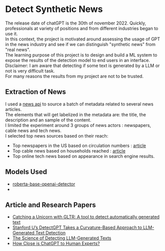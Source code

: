 # Detect Synthetic News

The release date of chatGPT is the 30th of november 2022. Quickly, professionals at variety of positions and from different industries began to use it.    
In this context, the project is motivated around assessing the usage of GPT in the news industry and see if we can distinguish "synthetic news" from "real news".  
The learning purpose of this project is to design and build a ML system to expose the results of the detection model to end users in an interface. 
Disclaimer: I am aware that detecting if some text is generated by a LLM or not is very difficult task.  
For many reasons the results from my project are not to be trusted. 

## Extraction of News  
I used a [news api](https://newsapi.org/) to source a batch of metadata related to several news articles.  
The elements that will get labelized in the metadata are:  the title, the description and an sample of the content.   
I limited the experiment around 3 groups of news actors : newspapers, cable news and tech news.  
I selected top news sources based on their reach:
- Top newspapers in the US based on circulation numbers : [article](https://en.wikipedia.org/wiki/List_of_newspapers_in_the_United_States)   
- Top cable news based on households reached : [article](https://en.wikipedia.org/wiki/United_States_cable_news)  
- Top online tech news based on appearance in search engine results.   

## Models Used

- [roberta-base-openai-detector](https://huggingface.co/roberta-base-openai-detector#how-to-get-started-with-the-model)
- 

## Article and Research Papers
- [Catching a Unicorn with GLTR: A tool to detect automatically generated text](http://gltr.io/)
- [Stanford U’s DetectGPT Takes a Curvature-Based Approach to LLM-Generated Text Detection](https://syncedreview.com/2023/02/01/stanford-us-detectgpt-takes-a-curvature-based-approach-to-llm-generated-text-detection/)
- [The Science of Detecting LLM-Generated Texts](https://arxiv.org/pdf/2303.07205.pdf)
- [How Close is ChatGPT to Human Experts?](https://arxiv.org/abs/2301.07597)
